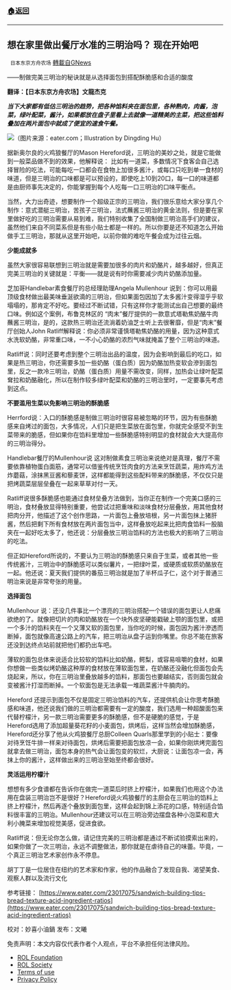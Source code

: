 ###  [:house:返回](README.md)
---


## 想在家里做出餐厅水准的三明治吗？ 现在开始吧
` 日本东京方舟农场` [轉載自GNews](https://gnews.org/zh-hans/2487746/)

——制做完美三明治的秘诀就是从选择面包到搭配酥脆感和合适的酸度
 
**翻译：【日本东京方舟农场】文龍杰克**
 
***当下大家都有低估三明治的趋势，把各种馅料夹在面包里，各种熟肉，肉酱，泡菜，绿叶配菜，酱汁，如果都放在盘子里看上去就像一道精美的主菜，把这些馅料叠加在两片面包中就成了便宜的速食午餐。***
 
![](https://assets.gnews.org/wp-content/uploads/2022/05/图片-1-2-10.jpg)（图片来源：eater.com；Illustration by Dingding Hu）
 
据新奥尔良的火鸡狼餐厅的Mason Hereford说，三明治的美妙之处，就是它能做到一般菜品做不到的效果，他解释说： 比如有一道菜，多数情况下食客会自己选择冒险的吃法，可能每吃一口都会在食物上加很多酱汁，或每口只吃到单一食材的味道，但是三明治的口味都是可以预设的，即使吃上10到20口，每一口的味道都是由厨师事先决定的，你能掌握到每个人吃每一口三明治的口味平衡点。
 
当然，大力出奇迹，想要制作一个超级正宗的三明治，我们很乐意给大家分享几个制作：意式潜艇三明治，苦孩子三明治，法式蘸酱三明治的黄金法则，但是要在家里做好吃的三明治需要从易到难，我们特别收集了全国制做三明治高手们的建议，虽然他们来自不同菜系但是有些小贴士都是一样的。所以你要是还不知道怎么开始做手工三明治，那就从这里开始吧，以前你做的难吃午餐会成为过往云烟。
 
**少能成就多**
 
虽然大家很容易联想到三明治就是需要加很多的肉片和奶酪片，越多越好，但真正完美三明治的关键就是：平衡——就是说有时你需要减少肉片奶酪添加量。
 
芝加哥Handlebar素食餐厅的总经理助理Angela Mullenhour 说到：你可以用最顶级食材做出最美味垂涎欲滴的三明治，但如果面包因加了太多酱汁变得湿乎乎软塌塌的，那肯定不好吃。要经过不断试错，只有这样你才能测试出自己想要的最终口味。例如这个案例，布鲁克林区的 “肉末”餐厅提供的一款意式塔勒焦奶酪牛肉蘸酱三明治，是的，这款热三明治还流淌着奶油芝士听上去很奢靡，但是“肉末”餐厅创始人John Ratliff解释说：你必须非常谨慎塔勒焦奶酪的用量，因为这种意式水洗软奶酪，非常重口味，一不小心奶酪的浓烈气味就掩盖了整个三明治的味道。
 
Ratliff说：同时还要考虑到整个三明治出品的温度，因为会影响到最后的吃口，如果是热三明治，你还需要多加一些奶酪（蛋白质）因为奶酪加热变软会滲到面包里，反之一款冷三明治，奶酪（蛋白质）用量不需改变，同样，加热会让绿叶配菜耷拉和奶酪融化，所以在制作较多绿叶配菜和奶酪的三明治里时，一定要事先考虑到这点。
 
**不要滥用生菜以免影响三明治的酥脆感**
 
Herrford说：入口的酥脆感是制做三明治时很容易被忽略的环节，因为有些酥脆感来自烤过的面包，大多情况，人们只是把生菜放在面包里，你就完全感受不到生菜带来的脆感，但如果你在馅料里增加一些酥脆感特别明显的食材就会大大提高你的三明治得分。
 
Handlebar餐厅的Mullenhour说 这对制做素食三明治来说绝对是真理，餐厅不需要依靠植物蛋白面筋，通常可以借鉴传统烹饪肉食的方法来烹饪蔬菜，用炸鸡方法炸蘑菇，涂抹黑豆酱和藜麦饼，这样都能得到这些配料带来的酥脆感，不仅仅只是把烤蔬菜层层垒叠在一起来草草对付一天。
 
Ratliff说很多酥脆感也能通过食材垒叠方法做到，当你正在制作一个完美口感的三明治，食材叠放显得特别重要，他尝试过把重味和淡味食材分层叠放，用其他食材把肉分开，他描述了这个创作思路，一片面包上叠放培根，另一片面包抹上猪肝酱，然后把剩下所有食材放在两片面包当中，这样叠放吃起来比把肉食馅料一股脑夹在一起好吃太多了，他还说：分层叠放三明治馅料的方法也极大的影响了三明治的吃法。
 
但正如Hereford所说的，不要认为三明治的酥脆感只来自于生菜，或者其他一些传统酱汁，三明治中的酥脆感可以类似薯片，一把绿叶菜，或硬质或软质奶酪放在一起。他还说：夏天我们提供的番茄三明治就是加了半杯瓜子仁，这个对于普通三明治来说是非常夸张的用量。
 
**选择面包**
 
Mullenhour 说：还没几件事比一个漂亮的三明治搭配一个错误的面包更让人悲痛欲绝的了。就像把切片的肉和奶酪放在一个块外皮坚硬能戳破上颚的面包里，或把一个多汁的馅料夹在一个又薄又软的面包里，当你吃的时候，面包因为酱汁滲透而断掉，面包就像高速公路上的汽车，把三明治从盘子运到你嘴里。你总不能在旅客还没到达终点站前就把他们都扔出车吧。
 
薄软的面包总体来说适合比较软的馅料比如奶酪，鳄梨，或容易咀嚼的食材，如果你想做一些类似烤奶酪这种厚的食材放在薄软面包里，在奶酪还没融化但面包会先烧起来，所以，你在三明治里叠放越多的馅料，那面包也要越结实，否则面包就会变被酱汁打湿而断掉。一个软面包是无法承载一堆蔬菜酱汁牛腩肉的。
 
Hereford 还提示到面包不仅是固定三明治馅料的汽车，还提供机会让你思考酥脆感和味道，他还说我们做的三明治都需要有一定的酸度，我们选用一种超酸面包来代替柠檬汁，另一款三明治需要更多的酥脆感，但不是硬脆的感觉，于是Hereford选用了添加超量葵花籽的小麦面包，烘烤后，这样当然会增加酥脆感， Hereford还分享了他从火鸡狼餐厅总厨Colleen Quarls那里学到的小贴士：要像对待烹饪牛排一样来对待面包，烘烤后需要把面包放凉一会，如果你刚烘烤完面包就拿去做三明治，面包本身的热气会让面包变的软烂，大厨说：让面包凉一会，再抹上你的酱汁，这样做出来的三明治至始至终都会很好。
 
**灵活运用柠檬汁**
 
想想有多少食谱都在告诉你在做完一道菜后时挤上柠檬汁，如果我们也用这个办法用在盘装三明治岂不是很好？Hereford说火鸡狼餐厅的主厨会在三明治的馅料上挤上柠檬汁，然后再逐个叠放到面包里，这样会起到锦上添花的口感，特别适合馅料很丰富的三明治。Mullenhour还建议可以在三明治旁边摆盘各种小泡菜和意大利小腌菜来增加视觉美感，促进食欲。
 
Ratliff说：但无论你怎么做，请记住完美的三明治都是通过不断试验摸索出来的，如果你做了一次三明治，永远不调整做法，那你就是在虐待自己的味蕾。毕竟，一个真正三明治艺术家创作永不停息。
 
胡丁丁是一位居住在纽约的艺术家和作家，他的作品融合了发现自我、渴望美食、观察人群以及流行文化
 
参考链接：
[https://www.eater.com/23017075/sandwich-building-tips-bread-texture-acid-ingredient-ratios](https://www.eater.com/23017075/sandwich-building-tips-bread-texture-acid-ingredient-ratios)
 
校对：妙喜小油鍋
发布：文曦

免责声明：本文内容仅代表作者个人观点，平台不承担任何法律风险。
  
- [ROL Foundation](https://rolfoundation.org/)
- [ROL Society](https://rolsociety.org/)
- [Terms of use](https://gnews.org/terms-of-use-3/)
- [Privacy Policy](https://gnews.org/privacy-policy/)
